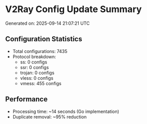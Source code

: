 # V2Ray Config Update Summary
Generated on: 2025-09-14 21:07:21 UTC

## Configuration Statistics
- Total configurations: 7435
- Protocol breakdown:
  - ss: 0 configs
  - ssr: 0 configs
  - trojan: 0 configs
  - vless: 0 configs
  - vmess: 455 configs

## Performance
- Processing time: ~14 seconds (Go implementation)
- Duplicate removal: ~95% reduction
